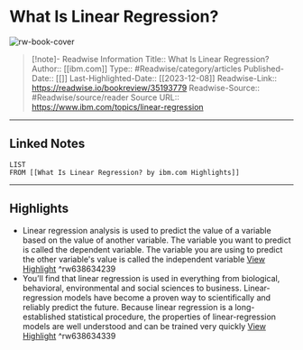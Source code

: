 # What Is Linear Regression?

![rw-book-cover](https://www.ibm.com/content/dam/connectedassets-adobe-cms/worldwide-content/stock-assets/getty/image/others/f8/6f/f86f1cab-7223-4653-b1c8d2550e8ca474.jpg/_jcr_content/renditions/cq5dam.web.1280.1280.jpeg)
<br>
>[!note]- Readwise Information
>Title:: What Is Linear Regression?
>Author:: [[ibm.com]]
>Type:: #Readwise/category/articles
>Published-Date:: [[]]
>Last-Highlighted-Date:: [[2023-12-08]]
>Readwise-Link:: https://readwise.io/bookreview/35193779
>Readwise-Source:: #Readwise/source/reader
>Source URL:: https://www.ibm.com/topics/linear-regression
--- 

## Linked Notes
```dataview
LIST
FROM [[What Is Linear Regression? by ibm.com Highlights]]
```

---

## Highlights
- Linear regression analysis is used to predict the value of a variable based on the value of another variable. The variable you want to predict is called the dependent variable. The variable you are using to predict the other variable's value is called the independent variable [View Highlight](https://readwise.io/open/638634239) ^rw638634239
- You’ll find that linear regression is used in everything from biological, behavioral, environmental and social sciences to business. Linear-regression models have become a proven way to scientifically and reliably predict the future. Because linear regression is a long-established statistical procedure, the properties of linear-regression models are well understood and can be trained very quickly [View Highlight](https://readwise.io/open/638634339) ^rw638634339
